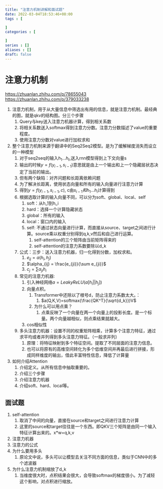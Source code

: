 ```yaml
---
title: "注意力机制讲解和面试题"
date: 2022-03-04T18:53:46+08:00
tags : [

]
categories : [

]
series : []
aliases : []
draft: false
---
```


# 注意力机制
https://zhuanlan.zhihu.com/p/78655043
https://zhuanlan.zhihu.com/p/379033238

1. 注意力机制，用于从大量信息中筛选出有用的信息，就是注意力机制。最经典的图，就是qkv的结构图。分三个步骤
   1. Query与key送入注意力机器计算，得到相关系数
   2. 将相关系数送入softmax得到注意力分数。注意力分数描述了value的重要程度。
   3. 使用注意力分数对value进行加权求和
2. 整个注意力机制来源于翻译中的Seq2Seq2模型。是为了缓解梯度消失而设立的一种模型
   1. 对于seq2seq的输入$h_1...h_t$,送入rnn模型得到上下文向量s
   2. 输出的时候$y=f(y_{i-1}, s_{i-1})$意思就是由上一个输出和上一个隐藏层状态决定了当前的输出。
   3. 但有两个缺陷：对齐问题和长距离依赖问题
   4. 为了解决长距离，使用状态向量和所有的输入向量进行注意力计算
   5. 得到$y=f(y_{i-1}, s_{i-1}, c)$, c由$s_{i-1}和h_1...h_i$计算得到
   6. 根据选取计算的输入向量不同，可以分为soft、global、local、self
      1. soft：从h_1到h_i
      2. hard：选择一个计算隐藏状态
      3. global：所有的输入
      4. local：窗口内的输入
      5. self: 不通过状态向量进行计算，而直接从source、target之间进行计算。source乘以权重分别得到q,k,v然后和自己进行运算。
         1. self-attention的三个矩阵由当前矩阵得来的
         2. self-attention的注意力系数要除以d_k
   7. 公式：三步：送入注意力机器，归一化得到分数，加权求和。
      1. $e_{ij} = a(h_i, h_j)$
      2. $\alpha_{ij} = \frac{e_{ji}}{\sum e_{ji}}$
      3. $c_j=\sum \alpha_{ji}h_i$
   8. 常见的注意力机器:
      1. 引入神经网络$a=LeakyReLU(a[h_i||h_j])$
      2. 向量点积。
         1. Transformer中还除以了根号d，防止注意力系数太大。：
            1. $a(Q,K,V)=softmax(\frac{QK^T}{\sqrt{d_k}})V$
         2. 为什么可以用点乘？
            1. 点乘反映了一个向量在两一个向量上的投影长度。是一个标量。两个向量越相似，则点乘结果就越大。
      3. cos相似性
   9. 多头注意力机器：设置不同的权重矩阵相乘，计算多个注意力特征，通过求平均或者并列得到多头注意力特征。（一般求并列）
      1. 原理：将特征映射到多个特征空间。提取了不同层面的注意力信息。
      2. 也可以将原有的高维空间转化为多个低维空间并再最后进行拼接，形成同样维度的输出，借此丰富特性信息，降低了计算量
3. 如何介绍Attention
   1. 介绍定义。从所有信息中抽取重要的。
   2. 介绍三个步骤
   3. 介绍注意力机器
   4. 介绍soft、hard、local等。
## 面试题
1. self-attention
   1. 取消了中间的向量，直接在source和target之间进行注意力计算
   2. 这里的source和target往往是一个东西。即QKV三个矩阵是由同一个输入特征计算出来的。x*w=q,k,v
2. 注意力机器
3. 注意力的公式
4. 为什么要用多头
   1. 原论文中说，多头可以让模型去关注不同方面的信息，类似于CNN中的多个滤波器
5. 为什么注意力机制缩放了d_k
   1. 当维度很大时，点积结果会很大，会导致softmax的梯度很小。为了减轻这个影响，对点积进行缩放。